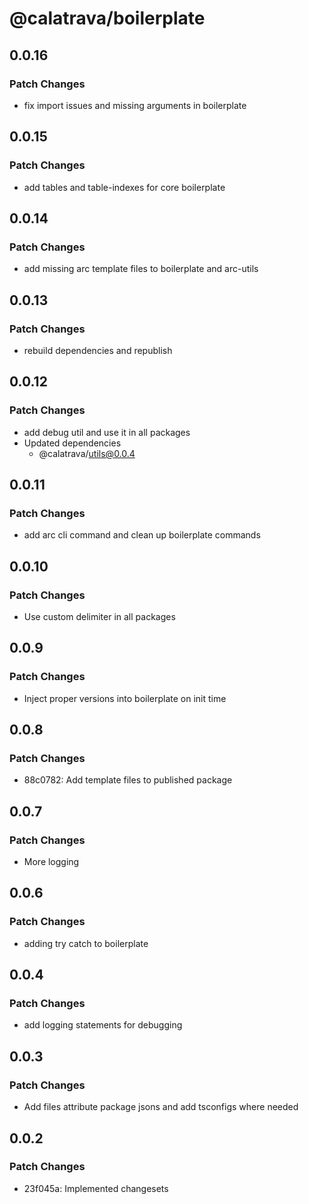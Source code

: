 # @calatrava/boilerplate

## 0.0.16

### Patch Changes

- fix import issues and missing arguments in boilerplate

## 0.0.15

### Patch Changes

- add tables and table-indexes for core boilerplate

## 0.0.14

### Patch Changes

- add missing arc template files to boilerplate and arc-utils

## 0.0.13

### Patch Changes

- rebuild dependencies and republish

## 0.0.12

### Patch Changes

- add debug util and use it in all packages
- Updated dependencies
  - @calatrava/utils@0.0.4

## 0.0.11

### Patch Changes

- add arc cli command and clean up boilerplate commands

## 0.0.10

### Patch Changes

- Use custom delimiter in all packages

## 0.0.9

### Patch Changes

- Inject proper versions into boilerplate on init time

## 0.0.8

### Patch Changes

- 88c0782: Add template files to published package

## 0.0.7

### Patch Changes

- More logging

## 0.0.6

### Patch Changes

- adding try catch to boilerplate

## 0.0.4

### Patch Changes

- add logging statements for debugging

## 0.0.3

### Patch Changes

- Add files attribute package jsons and add tsconfigs where needed

## 0.0.2

### Patch Changes

- 23f045a: Implemented changesets
